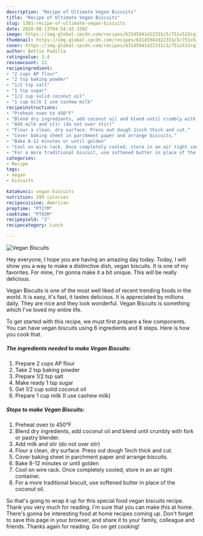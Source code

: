 ```yaml
---
description: "Recipe of Ultimate Vegan Biscuits"
title: "Recipe of Ultimate Vegan Biscuits"
slug: 1381-recipe-of-ultimate-vegan-biscuits
date: 2020-08-13T04:54:43.339Z
image: https://img-global.cpcdn.com/recipes/631d5941d22331c5/751x532cq70/vegan-biscuits-recipe-main-photo.jpg
thumbnail: https://img-global.cpcdn.com/recipes/631d5941d22331c5/751x532cq70/vegan-biscuits-recipe-main-photo.jpg
cover: https://img-global.cpcdn.com/recipes/631d5941d22331c5/751x532cq70/vegan-biscuits-recipe-main-photo.jpg
author: Bettie Padilla
ratingvalue: 3.4
reviewcount: 12
recipeingredient:
- "2 cups AP flour"
- "2 tsp baking powder"
- "1/2 tsp salt"
- "1 tsp sugar"
- "1/2 cup solid coconut oil"
- "1 cup milk I use cashew milk"
recipeinstructions:
- "Preheat oven to 450°F"
- "Blend dry ingredients, add coconut oil and blend until crumbly with fork or pastry blender."
- "Add milk and stir (do not over stir)"
- "Flour a clean, dry surface. Press out dough 1inch thick and cut."
- "Cover baking sheet in parchment paper and arrange biscuits."
- "Bake 8-12 minutes or until golden"
- "Cool on wire rack. Once completely cooled, store in an air tight container."
- "For a more traditional biscuit, use softened butter in place of the coconut oil."
categories:
- Recipe
tags:
- vegan
- biscuits

katakunci: vegan biscuits 
nutrition: 289 calories
recipecuisine: American
preptime: "PT27M"
cooktime: "PT45M"
recipeyield: "2"
recipecategory: Lunch

---
```



![Vegan Biscuits](https://img-global.cpcdn.com/recipes/631d5941d22331c5/751x532cq70/vegan-biscuits-recipe-main-photo.jpg)

Hey everyone, I hope you are having an amazing day today. Today, I will show you a way to make a distinctive dish, vegan biscuits. It is one of my favorites. For mine, I'm gonna make it a bit unique. This will be really delicious.

Vegan Biscuits is one of the most well liked of recent trending foods in the world. It is easy, it's fast, it tastes delicious. It is appreciated by millions daily. They are nice and they look wonderful. Vegan Biscuits is something which I've loved my entire life.




To get started with this recipe, we must first prepare a few components. You can have vegan biscuits using 6 ingredients and 8 steps. Here is how you cook that.

<!--inarticleads1-->

##### The ingredients needed to make Vegan Biscuits:

1. Prepare 2 cups AP flour
1. Take 2 tsp baking powder
1. Prepare 1/2 tsp salt
1. Make ready 1 tsp sugar
1. Get 1/2 cup solid coconut oil
1. Prepare 1 cup milk (I use cashew milk)




<!--inarticleads2-->

##### Steps to make Vegan Biscuits:

1. Preheat oven to 450°F
1. Blend dry ingredients, add coconut oil and blend until crumbly with fork or pastry blender.
1. Add milk and stir (do not over stir)
1. Flour a clean, dry surface. Press out dough 1inch thick and cut.
1. Cover baking sheet in parchment paper and arrange biscuits.
1. Bake 8-12 minutes or until golden
1. Cool on wire rack. Once completely cooled, store in an air tight container.
1. For a more traditional biscuit, use softened butter in place of the coconut oil.




So that's going to wrap it up for this special food vegan biscuits recipe. Thank you very much for reading. I'm sure that you can make this at home. There's gonna be interesting food at home recipes coming up. Don't forget to save this page in your browser, and share it to your family, colleague and friends. Thanks again for reading. Go on get cooking!
